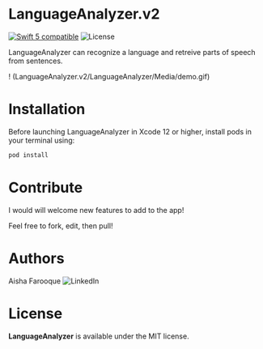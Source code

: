 # LanguageAnalyzer.v2
<a href="https://developer.apple.com/swift"><img src="https://img.shields.io/badge/swift5-compatible-4BC51D.svg?style=flat" alt="Swift 5 compatible" /></a>
![License](https://img.shields.io/github/license/JakeLin/SwiftWeather.svg?style=flat)

LanguageAnalyzer can recognize a language and retreive parts of speech from sentences. 

!<Demo> (LanguageAnalyzer.v2/LanguageAnalyzer/Media/demo.gif)

# Installation
Before launching LanguageAnalyzer in Xcode 12 or higher, install pods in your terminal using:
```ruby
pod install
```

# Contribute 
I would will welcome new features to add to the app!

Feel free to fork, edit, then pull!

# Authors
Aisha Farooque ![LinkedIn](https://www.linkedin.com/in/aishamfarooque/)

# License

**LanguageAnalyzer** is available under the MIT license.
